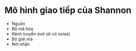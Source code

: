 # Mô hình giao tiếp của Shannon
- Nguồn
- Bộ mã hóa
- Kênh truyền (nơi sẽ có noise)
- Bộ giải mã
- Nơi nhận

